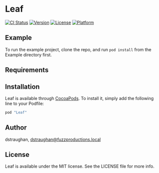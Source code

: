 # Leaf

[![CI Status](http://img.shields.io/travis/dstraughan/Leaf.svg?style=flat)](https://travis-ci.org/dstraughan/Leaf)
[![Version](https://img.shields.io/cocoapods/v/Leaf.svg?style=flat)](http://cocoapods.org/pods/Leaf)
[![License](https://img.shields.io/cocoapods/l/Leaf.svg?style=flat)](http://cocoapods.org/pods/Leaf)
[![Platform](https://img.shields.io/cocoapods/p/Leaf.svg?style=flat)](http://cocoapods.org/pods/Leaf)

## Example

To run the example project, clone the repo, and run `pod install` from the Example directory first.

## Requirements

## Installation

Leaf is available through [CocoaPods](http://cocoapods.org). To install
it, simply add the following line to your Podfile:

```ruby
pod "Leaf"
```

## Author

dstraughan, dstraughan@fuzzproductions.local

## License

Leaf is available under the MIT license. See the LICENSE file for more info.
